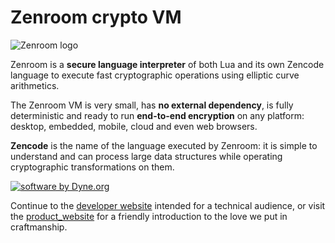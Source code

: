 # Zenroom crypto VM

![Zenroom logo](https://dev.zenroom.org/img/zenroom_logo.jpg)

Zenroom is a **secure language interpreter** of both Lua and its own
Zencode language to execute fast cryptographic operations using
elliptic curve arithmetics.

The Zenroom VM is very small, has **no external dependency**, is fully
deterministic and ready to run **end-to-end encryption** on any platform:
desktop, embedded, mobile, cloud and even web browsers.

**Zencode** is the name of the language executed by Zenroom: it is simple
to understand and can process large data structures while operating
cryptographic transformations on them.

[![software by Dyne.org](https://zenroom.dyne.org/img/software_by_dyne.png)](http://www.dyne.org)

Continue to the [developer website](https://dev.zenroom.org/) intended
for a technical audience, or visit the
[product_website](http://zenroom.org/) for a friendly introduction to
the love we put in craftmanship.
